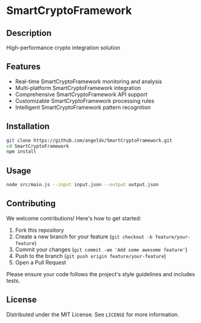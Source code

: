 # SmartCryptoFramework

## Description

High-performance crypto integration solution

## Features

- Real-time SmartCryptoFramework monitoring and analysis
- Multi-platform SmartCryptoFramework integration
- Comprehensive SmartCryptoFramework API support
- Customizable SmartCryptoFramework processing rules
- Intelligent SmartCryptoFramework pattern recognition
## Installation

```bash
git clone https://github.com/angeldv/SmartCryptoFramework.git
cd SmartCryptoFramework
npm install
```

## Usage

```bash
node src/main.js --input input.json --output output.json
```

## Contributing

We welcome contributions! Here's how to get started:

1. Fork this repository
2. Create a new branch for your feature (`git checkout -b feature/your-feature`)
3. Commit your changes (`git commit -am 'Add some awesome feature'`)
4. Push to the branch (`git push origin feature/your-feature`)
5. Open a Pull Request

Please ensure your code follows the project's style guidelines and includes tests.

## License

Distributed under the MIT License. See `LICENSE` for more information.
